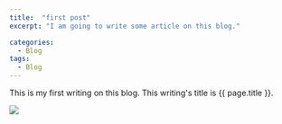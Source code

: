 ```yaml
---
title:  "first post"
excerpt: "I am going to write some article on this blog."

categories:
  - Blog
tags:
  - Blog
---
```


This is my first writing on this blog.
This writing's title is {{ page.title }}.

![]('https://github.com/sammiee5311/sammiee5311.github.com/blob/master/assets/images/post/spaceship.jpg')